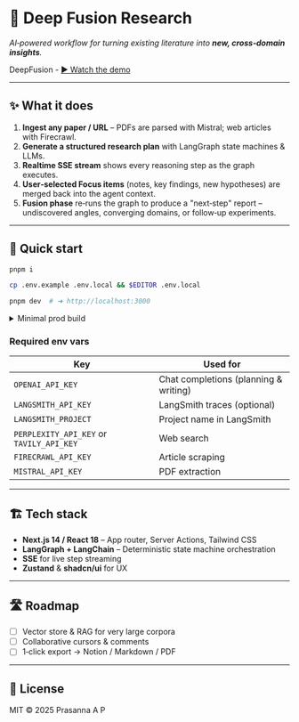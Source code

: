 # 🔬 Deep Fusion Research

*AI‑powered workflow for turning existing literature into **new, cross‑domain insights**.*

DeepFusion - <a href="https://github.com/user-attachments/assets/7be1d37d-8fd6-4ba0-89c3-2fdb4b5ca935/clip_2025-06-26_13-15-47.mp4" target="_blank" rel="noopener noreferrer">▶︎ Watch the demo</a>

---


## ✨ What it does

1. **Ingest any paper / URL** – PDFs are parsed with Mistral; web articles with Firecrawl.
2. **Generate a structured research plan** with LangGraph state machines & LLMs.
3. **Realtime SSE stream** shows every reasoning step as the graph executes.
4. **User‑selected Focus items** (notes, key findings, new hypotheses) are merged back into the agent context.
5. **Fusion phase** re‑runs the graph to produce a "next‑step" report – undiscovered angles, converging domains, or follow‑up experiments.

---

## 🚀 Quick start

```bash
pnpm i

cp .env.example .env.local && $EDITOR .env.local

pnpm dev  # ➜ http://localhost:3000
```

<details>
<summary>Minimal prod build</summary>

```bash
pnpm build && pnpm start
```

</details>

### Required env vars

| Key                                      | Used for                              |
| ---------------------------------------- | ------------------------------------- |
| `OPENAI_API_KEY`                         | Chat completions (planning & writing) |
| `LANGSMITH_API_KEY`                      | LangSmith traces (optional)           |
| `LANGSMITH_PROJECT`                      | Project name in LangSmith             |
| `PERPLEXITY_API_KEY` or `TAVILY_API_KEY` | Web search                            |
| `FIRECRAWL_API_KEY`                      | Article scraping                      |
| `MISTRAL_API_KEY`                        | PDF extraction                        |

---

## 🏗️ Tech stack

* **Next.js 14 / React 18** – App router, Server Actions, Tailwind CSS
* **LangGraph + LangChain** – Deterministic state machine orchestration
* **SSE** for live step streaming
* **Zustand** & **shadcn/ui** for UX

---

## 🛣 Roadmap

* [ ] Vector store & RAG for very large corpora
* [ ] Collaborative cursors & comments
* [ ] 1‑click export → Notion / Markdown / PDF

---

## 📄 License

MIT © 2025 Prasanna A P
